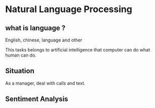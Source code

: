 

# Natural Language Processing

## what is language ?

English, chinese, language and other

This tasks belongs to artificial intelligence that computer can do what human can do.

## Situation

As a manager, deal with calls and text.



## Sentiment Analysis

